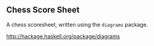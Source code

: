 Chess Score Sheet
-----------------

A chess scoresheet, written using the `diagrams` package.

http://hackage.haskell.org/package/diagrams
